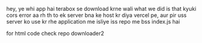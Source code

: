 hey,
ye whi app hai terabox se download krne wali
what we did is that kyuki cors error aa rh th to ek server bna ke host kr diya vercel pe, aur pir uss server ko use kr rhe application me isliye iss repo me bss index.js hai

for html code check repo downloader2
